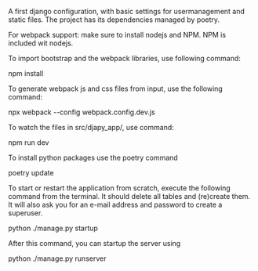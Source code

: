 A first django configuration, with basic settings for usermanagement and static files. The project has its dependencies managed by poetry.

For webpack support: make sure to install nodejs and NPM. NPM is included wit nodejs. 

To import bootstrap and the webpack libraries, use following command:

npm install

To generate webpack js and css files from input, use the following command:

npx webpack --config webpack.config.dev.js

To watch the files in src/djapy_app/, use command:

npm run dev


To install python packages use the poetry command

poetry update

To start or restart the application from scratch, execute the following command from the terminal. It should delete all tables and (re)create them. It will also ask you for an e-mail address and password to create a superuser. 

python ./manage.py startup

After this command, you can startup the server using 

python ./manage.py runserver

